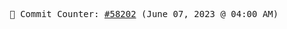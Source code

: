 <p align="center">
    <samp>
        📮 Commit Counter: <a href="https://github.com/Javascript-void0/Javascript-void0/commits/main">#58202</a> (June 07, 2023 @ 04:00 AM)
    </samp>
</p>